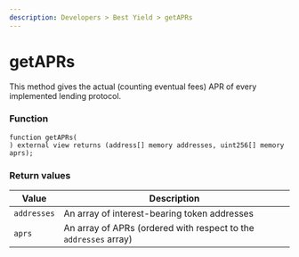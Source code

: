 ```yaml
---
description: Developers > Best Yield > getAPRs
---
```


# getAPRs

This method gives the actual (counting eventual fees) APR of every implemented lending protocol.

### Function

```solidity
function getAPRs(
) external view returns (address[] memory addresses, uint256[] memory aprs);
```

### Return values

| Value       | Description                                                      |
| ----------- | ---------------------------------------------------------------- |
| `addresses` | An array of interest-bearing token addresses                     |
| `aprs`      | An array of APRs (ordered with respect to the `addresses` array) |
